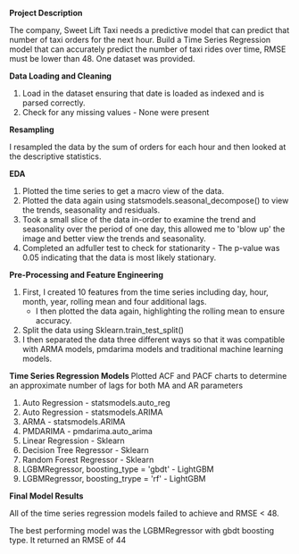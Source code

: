 <b> Project Description </b>

The company, Sweet Lift Taxi needs a predictive model that can predict that number of taxi orders for the next hour. Build a Time Series Regression model that can accurately predict the number of taxi rides over time, RMSE must be lower than 48. One dataset was provided.

<b> Data Loading and Cleaning </b>
1. Load in the dataset ensuring that date is loaded as indexed and is parsed correctly.
2. Check for any missing values - None were present

<b> Resampling </b>

I resampled the data by the sum of orders for each hour and then looked at the descriptive statistics. 

<b> EDA </b>

1. Plotted the time series to get a macro view of the data.
2. Plotted the data again using statsmodels.seasonal_decompose() to view the trends, seasonality and residuals.
3. Took a small slice of the data in-order to examine the trend and seasonality over the period of one day, this allowed me to 'blow up' the image and better view the trends and seasonality.
4. Completed an adfuller test to check for stationarity - The p-value was 0.05 indicating that the data is most likely stationary.

<b> Pre-Processing and Feature Engineering </b>

1. First, I created 10 features from the time series including day, hour, month, year, rolling mean and four additional lags.
   * I then plotted the data again, highlighting the rolling mean to ensure accuracy.
2. Split the data using Sklearn.train_test_split()
3. I then separated the data three different ways so that it was compatible with ARMA models, pmdarima models and traditional machine learning models.

<b> Time Series Regression Models </b>
Plotted ACF and PACF charts to determine an approximate number of lags for both MA and AR parameters

1. Auto Regression - statsmodels.auto_reg
2. Auto Regression - statsmodels.ARIMA
3. ARMA - statsmodels.ARIMA
4. PMDARIMA - pmdarima.auto_arima
5. Linear Regression - Sklearn
6. Decision Tree Regressor - Sklearn
7. Random Forest Regressor - Sklearn
8. LGBMRegressor, boosting_type = 'gbdt' - LightGBM
9. LGBMRegressor, boosting_trype = 'rf' - LightGBM

<b> Final Model Results </b>

All of the time series regression models failed to achieve and RMSE < 48. 

The best performing model was the LGBMRegressor with gbdt boosting type. It returned an RMSE of 44

